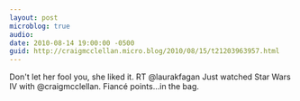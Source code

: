 ```yaml
---
layout: post
microblog: true
audio: 
date: 2010-08-14 19:00:00 -0500
guid: http://craigmcclellan.micro.blog/2010/08/15/t21203963957.html
---
```

Don't let her fool you, she liked it. RT @laurakfagan Just watched Star Wars IV with @craigmcclellan. Fiancé points...in the bag.
